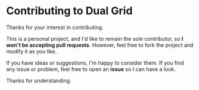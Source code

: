 # Contributing to Dual Grid

Thanks for your interest in contributing.

This is a personal project, and I'd like to remain the sole contributor, so **I won't be accepting pull requests**. However, feel free to fork the project and modify it as you like.

If you have ideas or suggestions, I'm happy to consider them. If you find any issue or problem, feel free to open an **issue** so I can have a look.

Thanks for understanding.